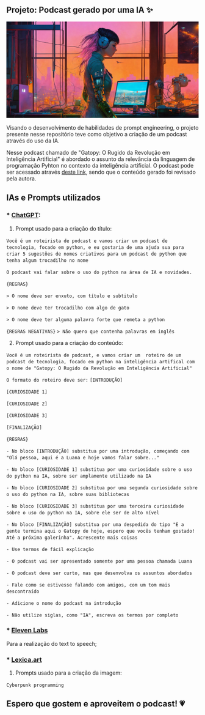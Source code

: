 ## Projeto: Podcast gerado por uma IA ✨
![](/Cyberpunk_programming.jpg)

Visando o desenvolvimento de habilidades de prompt engineering, o projeto presente nesse repositório teve como objetivo a criação de um podcast através do uso da IA.

Nesse podcast chamado de "Gatopy: O Rugido da Revolução em Inteligência Artificial" é abordado o assunto da relevância da linguagem de programação Pyhton no contexto da inteligência artificial. O podcast pode ser acessado através [deste link](https://github.com/Luana-W/Podcast_IA/blob/main/Podcast.mp3), sendo que o conteúdo gerado foi revisado pela autora.

## IAs e Prompts utilizados

### * [ChatGPT](https://chat.openai.com/):

1. Prompt usado para a criação do título:

```Você é um roteirista de podcast e vamos criar um podcast de tecnologia, focado em python, e eu gostaria de uma ajuda sua para criar 5 sugestões de nomes criativos para um podcast de python que tenha algum trocadilho no nome```

```O podcast vai falar sobre o uso do python na área de IA e novidades.```

```{REGRAS}```

```> O nome deve ser enxuto, com título e subtitulo```

```> O nome deve ter trocadilho com algo de gato```

```> O nome deve ter alguma palavra forte que remeta a python```

```{REGRAS NEGATIVAS}```
```> Não quero que contenha palavras em inglês```

2. Prompt usado para a criação do conteúdo:

```Você é um roteirista de podcast, e vamos criar um  roteiro de um podcast de tecnologia, focado em python na inteligência artifical com o nome de "Gatopy: O Rugido da Revolução em Inteligência Artificial"```

```O formato do roteiro deve ser:```
```[INTRODUÇÃO]```

```[CURIOSIDADE 1]```

```[CURIOSIDADE 2]```

```[CURIOSIDADE 3]```

```[FINALIZAÇÃO]```

```{REGRAS}```

```- No bloco [INTRODUÇÃO] substitua por uma introdução, começando com "Olá pessoa, aqui é a Luana e hoje vamos falar sobre..."```

```- No bloco [CURIOSIDADE 1] substitua por uma curiosidade sobre o uso do python na IA, sobre ser amplamente utilizado na IA```

```- No bloco [CURIOSIDADE 2] substitua por uma segunda curiosidade sobre o uso do python na IA, sobre suas bibliotecas```

```- No bloco [CURIOSIDADE 3] substitua por uma terceira curiosidade sobre o uso do python na IA, sobre ele ser de alto nível```

```- No bloco [FINALIZAÇÃO] substitua por uma despedida do tipo "E a gente termina aqui o Gatopy de hoje, espero que vocês tenham gostado! Até a próxima galerinha". Acrescente mais coisas```

```- Use termos de fácil explicação```

```- O podcast vai ser apresentado somente por uma pessoa chamada Luana```

```- O podcast deve ser curto, mas que desenvolva os assuntos abordados```

```- Fale como se estivesse falando com amigos, com um tom mais descontraído```

```- Adicione o nome do podcast na introdução```

```- Não utilize siglas, como "IA", escreva os termos por completo```

### * [Eleven Labs](https://elevenlabs.io/)
Para a realização do text to speech;

### * [Lexica.art](https://lexica.art)

1. Prompts usado para a criação da imagem:

```Cyberpunk programming```

## Espero que gostem e aproveitem o podcast! &#128151;
